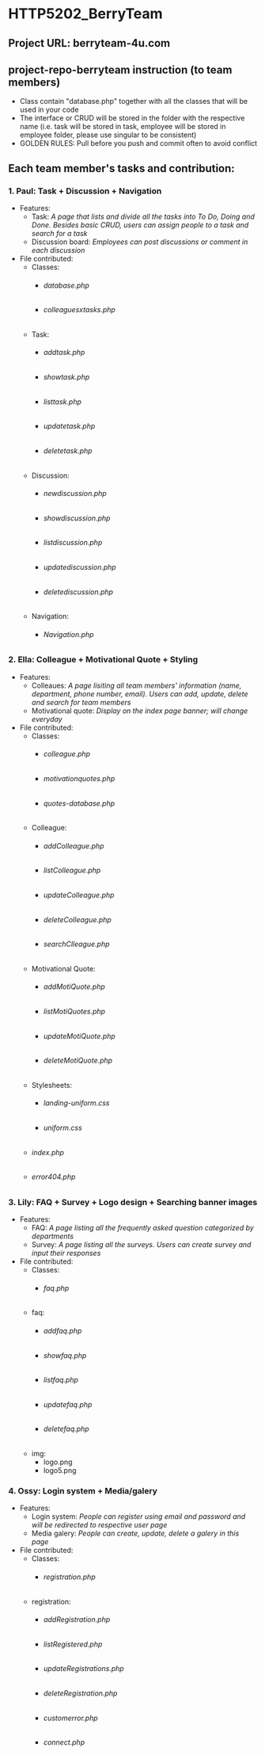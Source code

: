 # HTTP5202_BerryTeam
## Project URL: berryteam-4u.com
## project-repo-berryteam instruction (to team members)
  *  Class contain "database.php" together with all the classes that will be used in your code
  *  The interface or CRUD will be stored in the folder with the respective name 
(i.e. task will be stored in task, employee will be stored in employee folder, please use singular to be consistent)
  *  GOLDEN RULES: Pull before you push and commit often to avoid conflict
## Each team member's tasks and contribution:
### 1. Paul: Task + Discussion + Navigation
  * Features:
    * Task: 
      *A page that lists and divide all the tasks into To Do, Doing and Done. Besides basic CRUD, users can assign people to a task and search for a task*
    * Discussion board: 
      *Employees can post discussions or comment in each discussion*
  * File contributed: 
    * Classes:
      * ###### database.php
      * ###### colleaguesxtasks.php
    * Task: 
      * ###### addtask.php
      * ###### showtask.php
      * ###### listtask.php
      * ###### updatetask.php
      * ###### deletetask.php
    * Discussion: 
      * ###### newdiscussion.php
      * ###### showdiscussion.php
      * ###### listdiscussion.php
      * ###### updatediscussion.php
      * ###### deletediscussion.php
    * Navigation: 
      * ###### Navigation.php
### 2. Ella: Colleague + Motivational Quote + Styling
  * Features:
    * Colleaues: 
      *A page lisiting all team members' information (name, department, phone number, email). Users can add, update, delete and search for team members*
    * Motivational quote: 
      *Display on the index page banner; will change everyday*
  * File contributed:
     * Classes:
       * ###### colleague.php
       * ###### motivationquotes.php
       * ###### quotes-database.php
     * Colleague: 
       * ###### addColleague.php
       * ###### listColleague.php
       * ###### updateColleague.php
       * ###### deleteColleague.php
       * ###### searchClleague.php
    * Motivational Quote:
       * ###### addMotiQuote.php
       * ###### listMotiQuotes.php
       * ###### updateMotiQuote.php
       * ###### deleteMotiQuote.php
    * Stylesheets:
       * ###### landing-uniform.css
       * ###### uniform.css
     * ###### index.php
     * ###### error404.php

### 3. Lily: FAQ + Survey + Logo design + Searching banner images
  * Features:
    * FAQ: 
      *A page listing all the frequently asked question categorized by departments*
    * Survey: 
      *A page listing all the surveys. Users can create survey and input their responses*
  * File contributed:
    * Classes:
       * ###### faq.php
    * faq: 
      * ###### addfaq.php
      * ###### showfaq.php
      * ###### listfaq.php
      * ###### updatefaq.php
      * ###### deletefaq.php
    * img:
      * logo.png
      * logo5.png

### 4. Ossy: Login system + Media/galery
  * Features:
    * Login system: 
      *People can register using email and password and will be redirected to respective user page*
    * Media galery: 
      *People can create, update, delete a galery in this page*
  * File contributed:
    * Classes: 
       * ###### registration.php
    * registration:
       * ###### addRegistration.php
       * ###### listRegistered.php
       * ###### updateRegistrations.php	
       * ###### deleteRegistration.php
       * ###### customerror.php
       * ###### connect.php

